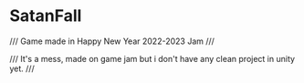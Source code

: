 # SatanFall
/// Game made in Happy New Year 2022-2023 Jam ///

/// It's a mess, made on game jam but i don't have any clean project in unity yet. ///

